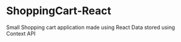# ShoppingCart-React

Small Shopping cart application made using React
Data stored using Context API
